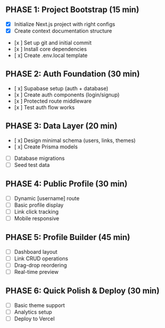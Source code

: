 ## PHASE 1: Project Bootstrap (15 min)
- [x] Initialize Next.js project with right configs
- [x] Create context documentation structure  
- [x ] Set up git and initial commit
- [x ] Install core dependencies
- [ x] Create .env.local template

## PHASE 2: Auth Foundation (30 min)
- [ x] Supabase setup (auth + database)
- [x ] Create auth components (login/signup)
- [x ] Protected route middleware
- [x ] Test auth flow works

## PHASE 3: Data Layer (20 min)
- [ x] Design minimal schema (users, links, themes)
- [ x] Create Prisma models
- [ ] Database migrations
- [ ] Seed test data

## PHASE 4: Public Profile (30 min)
- [ ] Dynamic [username] route
- [ ] Basic profile display
- [ ] Link click tracking
- [ ] Mobile responsive

## PHASE 5: Profile Builder (45 min)
- [ ] Dashboard layout
- [ ] Link CRUD operations  
- [ ] Drag-drop reordering
- [ ] Real-time preview

## PHASE 6: Quick Polish & Deploy (30 min)
- [ ] Basic theme support
- [ ] Analytics setup
- [ ] Deploy to Vercel